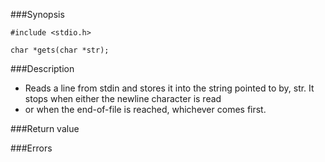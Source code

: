 ###Synopsis

`#include <stdio.h>`

`char *gets(char *str);`

###Description

* Reads a line from stdin and stores it into the string pointed to by, str. It stops when either the newline character is read
 * or when the end-of-file is reached, whichever comes first.

###Return value

###Errors